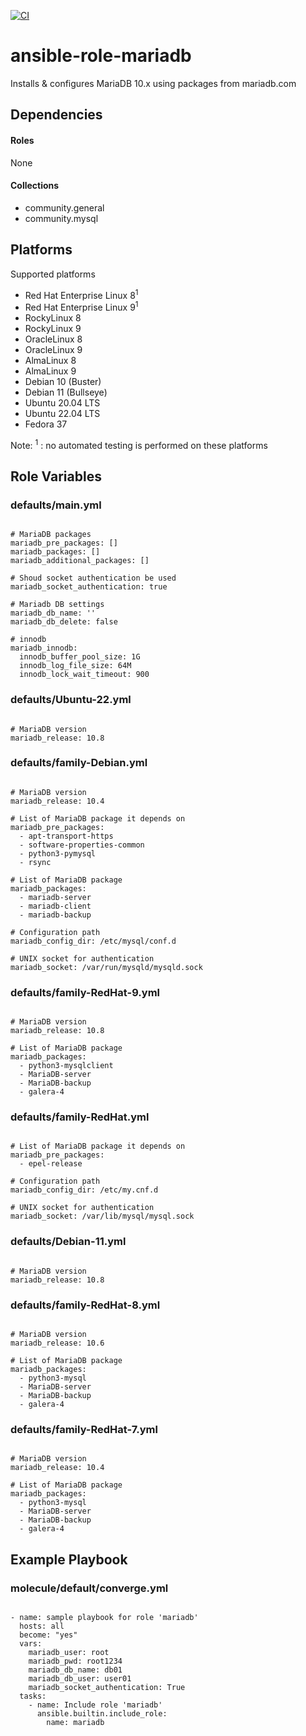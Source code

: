 [![CI](https://github.com/de-it-krachten/ansible-role-mariadb/workflows/CI/badge.svg?event=push)](https://github.com/de-it-krachten/ansible-role-mariadb/actions?query=workflow%3ACI)


# ansible-role-mariadb

Installs & configures MariaDB 10.x using packages from mariadb.com



## Dependencies

#### Roles
None

#### Collections
- community.general
- community.mysql

## Platforms

Supported platforms

- Red Hat Enterprise Linux 8<sup>1</sup>
- Red Hat Enterprise Linux 9<sup>1</sup>
- RockyLinux 8
- RockyLinux 9
- OracleLinux 8
- OracleLinux 9
- AlmaLinux 8
- AlmaLinux 9
- Debian 10 (Buster)
- Debian 11 (Bullseye)
- Ubuntu 20.04 LTS
- Ubuntu 22.04 LTS
- Fedora 37

Note:
<sup>1</sup> : no automated testing is performed on these platforms

## Role Variables
### defaults/main.yml
<pre><code>
# MariaDB packages
mariadb_pre_packages: []
mariadb_packages: []
mariadb_additional_packages: []

# Shoud socket authentication be used
mariadb_socket_authentication: true

# Mariadb DB settings
mariadb_db_name: ''
mariadb_db_delete: false

# innodb
mariadb_innodb:
  innodb_buffer_pool_size: 1G
  innodb_log_file_size: 64M
  innodb_lock_wait_timeout: 900
</pre></code>

### defaults/Ubuntu-22.yml
<pre><code>
# MariaDB version
mariadb_release: 10.8
</pre></code>

### defaults/family-Debian.yml
<pre><code>
# MariaDB version
mariadb_release: 10.4

# List of MariaDB package it depends on
mariadb_pre_packages:
  - apt-transport-https
  - software-properties-common
  - python3-pymysql
  - rsync

# List of MariaDB package
mariadb_packages:
  - mariadb-server
  - mariadb-client
  - mariadb-backup

# Configuration path
mariadb_config_dir: /etc/mysql/conf.d

# UNIX socket for authentication
mariadb_socket: /var/run/mysqld/mysqld.sock
</pre></code>

### defaults/family-RedHat-9.yml
<pre><code>
# MariaDB version
mariadb_release: 10.8

# List of MariaDB package
mariadb_packages:
  - python3-mysqlclient
  - MariaDB-server
  - MariaDB-backup
  - galera-4
</pre></code>

### defaults/family-RedHat.yml
<pre><code>
# List of MariaDB package it depends on
mariadb_pre_packages:
  - epel-release

# Configuration path
mariadb_config_dir: /etc/my.cnf.d

# UNIX socket for authentication
mariadb_socket: /var/lib/mysql/mysql.sock
</pre></code>

### defaults/Debian-11.yml
<pre><code>
# MariaDB version
mariadb_release: 10.8
</pre></code>

### defaults/family-RedHat-8.yml
<pre><code>
# MariaDB version
mariadb_release: 10.6

# List of MariaDB package
mariadb_packages:
  - python3-mysql
  - MariaDB-server
  - MariaDB-backup
  - galera-4
</pre></code>

### defaults/family-RedHat-7.yml
<pre><code>
# MariaDB version
mariadb_release: 10.4

# List of MariaDB package
mariadb_packages:
  - python3-mysql
  - MariaDB-server
  - MariaDB-backup
  - galera-4
</pre></code>




## Example Playbook
### molecule/default/converge.yml
<pre><code>
- name: sample playbook for role 'mariadb'
  hosts: all
  become: "yes"
  vars:
    mariadb_user: root
    mariadb_pwd: root1234
    mariadb_db_name: db01
    mariadb_db_user: user01
    mariadb_socket_authentication: True
  tasks:
    - name: Include role 'mariadb'
      ansible.builtin.include_role:
        name: mariadb
</pre></code>
